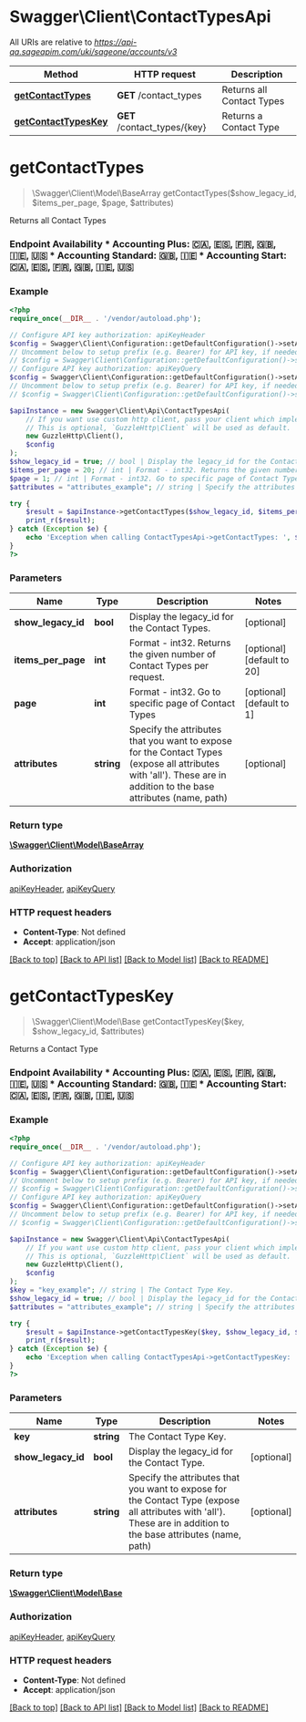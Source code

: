 # Swagger\Client\ContactTypesApi

All URIs are relative to *https://api-qa.sageapim.com/uki/sageone/accounts/v3*

Method | HTTP request | Description
------------- | ------------- | -------------
[**getContactTypes**](ContactTypesApi.md#getContactTypes) | **GET** /contact_types | Returns all Contact Types
[**getContactTypesKey**](ContactTypesApi.md#getContactTypesKey) | **GET** /contact_types/{key} | Returns a Contact Type


# **getContactTypes**
> \Swagger\Client\Model\BaseArray getContactTypes($show_legacy_id, $items_per_page, $page, $attributes)

Returns all Contact Types

### Endpoint Availability  * Accounting Plus: 🇨🇦, 🇪🇸, 🇫🇷, 🇬🇧, 🇮🇪, 🇺🇸 * Accounting Standard: 🇬🇧, 🇮🇪 * Accounting Start: 🇨🇦, 🇪🇸, 🇫🇷, 🇬🇧, 🇮🇪, 🇺🇸

### Example
```php
<?php
require_once(__DIR__ . '/vendor/autoload.php');

// Configure API key authorization: apiKeyHeader
$config = Swagger\Client\Configuration::getDefaultConfiguration()->setApiKey('Ocp-Apim-Subscription-Key', 'YOUR_API_KEY');
// Uncomment below to setup prefix (e.g. Bearer) for API key, if needed
// $config = Swagger\Client\Configuration::getDefaultConfiguration()->setApiKeyPrefix('Ocp-Apim-Subscription-Key', 'Bearer');
// Configure API key authorization: apiKeyQuery
$config = Swagger\Client\Configuration::getDefaultConfiguration()->setApiKey('subscription-key', 'YOUR_API_KEY');
// Uncomment below to setup prefix (e.g. Bearer) for API key, if needed
// $config = Swagger\Client\Configuration::getDefaultConfiguration()->setApiKeyPrefix('subscription-key', 'Bearer');

$apiInstance = new Swagger\Client\Api\ContactTypesApi(
    // If you want use custom http client, pass your client which implements `GuzzleHttp\ClientInterface`.
    // This is optional, `GuzzleHttp\Client` will be used as default.
    new GuzzleHttp\Client(),
    $config
);
$show_legacy_id = true; // bool | Display the legacy_id for the Contact Types.
$items_per_page = 20; // int | Format - int32. Returns the given number of Contact Types per request.
$page = 1; // int | Format - int32. Go to specific page of Contact Types
$attributes = "attributes_example"; // string | Specify the attributes that you want to expose for the Contact Types (expose all attributes with 'all'). These are in addition to the base attributes (name, path)

try {
    $result = $apiInstance->getContactTypes($show_legacy_id, $items_per_page, $page, $attributes);
    print_r($result);
} catch (Exception $e) {
    echo 'Exception when calling ContactTypesApi->getContactTypes: ', $e->getMessage(), PHP_EOL;
}
?>
```

### Parameters

Name | Type | Description  | Notes
------------- | ------------- | ------------- | -------------
 **show_legacy_id** | **bool**| Display the legacy_id for the Contact Types. | [optional]
 **items_per_page** | **int**| Format - int32. Returns the given number of Contact Types per request. | [optional] [default to 20]
 **page** | **int**| Format - int32. Go to specific page of Contact Types | [optional] [default to 1]
 **attributes** | **string**| Specify the attributes that you want to expose for the Contact Types (expose all attributes with &#39;all&#39;). These are in addition to the base attributes (name, path) | [optional]

### Return type

[**\Swagger\Client\Model\BaseArray**](../Model/BaseArray.md)

### Authorization

[apiKeyHeader](../../README.md#apiKeyHeader), [apiKeyQuery](../../README.md#apiKeyQuery)

### HTTP request headers

 - **Content-Type**: Not defined
 - **Accept**: application/json

[[Back to top]](#) [[Back to API list]](../../README.md#documentation-for-api-endpoints) [[Back to Model list]](../../README.md#documentation-for-models) [[Back to README]](../../README.md)

# **getContactTypesKey**
> \Swagger\Client\Model\Base getContactTypesKey($key, $show_legacy_id, $attributes)

Returns a Contact Type

### Endpoint Availability  * Accounting Plus: 🇨🇦, 🇪🇸, 🇫🇷, 🇬🇧, 🇮🇪, 🇺🇸 * Accounting Standard: 🇬🇧, 🇮🇪 * Accounting Start: 🇨🇦, 🇪🇸, 🇫🇷, 🇬🇧, 🇮🇪, 🇺🇸

### Example
```php
<?php
require_once(__DIR__ . '/vendor/autoload.php');

// Configure API key authorization: apiKeyHeader
$config = Swagger\Client\Configuration::getDefaultConfiguration()->setApiKey('Ocp-Apim-Subscription-Key', 'YOUR_API_KEY');
// Uncomment below to setup prefix (e.g. Bearer) for API key, if needed
// $config = Swagger\Client\Configuration::getDefaultConfiguration()->setApiKeyPrefix('Ocp-Apim-Subscription-Key', 'Bearer');
// Configure API key authorization: apiKeyQuery
$config = Swagger\Client\Configuration::getDefaultConfiguration()->setApiKey('subscription-key', 'YOUR_API_KEY');
// Uncomment below to setup prefix (e.g. Bearer) for API key, if needed
// $config = Swagger\Client\Configuration::getDefaultConfiguration()->setApiKeyPrefix('subscription-key', 'Bearer');

$apiInstance = new Swagger\Client\Api\ContactTypesApi(
    // If you want use custom http client, pass your client which implements `GuzzleHttp\ClientInterface`.
    // This is optional, `GuzzleHttp\Client` will be used as default.
    new GuzzleHttp\Client(),
    $config
);
$key = "key_example"; // string | The Contact Type Key.
$show_legacy_id = true; // bool | Display the legacy_id for the Contact Type.
$attributes = "attributes_example"; // string | Specify the attributes that you want to expose for the Contact Type (expose all attributes with 'all'). These are in addition to the base attributes (name, path)

try {
    $result = $apiInstance->getContactTypesKey($key, $show_legacy_id, $attributes);
    print_r($result);
} catch (Exception $e) {
    echo 'Exception when calling ContactTypesApi->getContactTypesKey: ', $e->getMessage(), PHP_EOL;
}
?>
```

### Parameters

Name | Type | Description  | Notes
------------- | ------------- | ------------- | -------------
 **key** | **string**| The Contact Type Key. |
 **show_legacy_id** | **bool**| Display the legacy_id for the Contact Type. | [optional]
 **attributes** | **string**| Specify the attributes that you want to expose for the Contact Type (expose all attributes with &#39;all&#39;). These are in addition to the base attributes (name, path) | [optional]

### Return type

[**\Swagger\Client\Model\Base**](../Model/Base.md)

### Authorization

[apiKeyHeader](../../README.md#apiKeyHeader), [apiKeyQuery](../../README.md#apiKeyQuery)

### HTTP request headers

 - **Content-Type**: Not defined
 - **Accept**: application/json

[[Back to top]](#) [[Back to API list]](../../README.md#documentation-for-api-endpoints) [[Back to Model list]](../../README.md#documentation-for-models) [[Back to README]](../../README.md)

